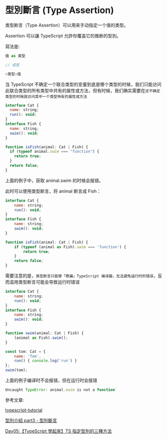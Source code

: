 # 型別斷言 (Type Assertion)

类型断言（Type Assertion）可以用来手动指定一个值的类型。

Assertion 可以讓 TypeScript 允許你覆盖它的推断的型別。

寫法是:

```js
值 as 类型

// 或是

<类型>值
```

当 TypeScript 不确定一个联合类型的变量到底是哪个类型的时候，我们只能访问此联合类型的所有类型中共有的属性或方法，但有时候，我们确实需要在`还不确定类型的时候就访问其中一个类型特有的属性或方法`

```js
interface Cat {
  name: string;
  run(): void;
}
interface Fish {
  name: string;
  swim(): void;
}

function isFish(animal: Cat | Fish) {
  if (typeof animal.swim === "function") {
    return true;
  }
  return false;
}
```

上面的例子中，获取 animal.swim 的时候会报错。

此时可以使用类型断言，将 animal 断言成 Fish：

```js
interface Cat {
    name: string;
    run(): void;
}
interface Fish {
    name: string;
    swim(): void;
}

function isFish(animal: Cat | Fish) {
    if (typeof (animal as Fish).swim === 'function') {
        return true;
    }
    return false;
}
```

需要注意的是，`类型断言只能够「欺骗」TypeScript 编译器，无法避免运行时的错误`，反而滥用类型断言可能会导致运行时错误

```js
interface Cat {
    name: string;
    run(): void;
}
interface Fish {
    name: string;
    swim(): void;
}

function swim(animal: Cat | Fish) {
    (animal as Fish).swim();
}

const tom: Cat = {
    name: 'Tom',
    run() { console.log('run') }
};
swim(tom);
```

上面的例子编译时不会报错，但在运行时会报错

```js
Uncaught TypeError: animal.swim is not a function`
```

參考文章:

[typescript-tutorial](https://github.com/xcatliu/typescript-tutorial/blob/master/basics/type-assertion.md)

[型別介紹 part3 - 型別斷言](https://ithelp.ithome.com.tw/articles/10295260)

[Day05:【TypeScript 學起來】TS 指定型別的三種方法](https://ithelp.ithome.com.tw/articles/10263795)
